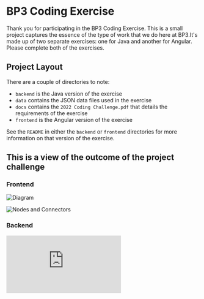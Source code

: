 # BP3 Coding Exercise
Thank you for participating in the BP3 Coding Exercise. This is a small project captures the essence of the type of
work that we do here at BP3.It's made up of two separate  exercises: one for Java and another for Angular. 
Please complete both of the exercises.

## Project Layout
There are a couple of directories to note:
* `backend` is the Java version of the exercise
* `data` contains the JSON data files used in the exercise
* `docs` contains the `2022 Coding Challenge.pdf` that details the requirements of the exercise
* `frontend` is the Angular version of the exercise

See the `README` in either the `backend` or `frontend` directories for more information on that version of the 
exercise.

## This is a view of the outcome of the project challenge
### Frontend
![Diagram](https://github.com/shannonweir/interview-challenge-master/tree/main/data/outcome.png)

![Nodes and Connectors](https://github.com/shannonweir/interview-challenge-master/tree/main/data/outcome2.png)

### Backend
![Processed JSON File](https://github.com/shannonweir/interview-challenge-master/tree/main/data/1-simple-process-202401181314-processed.json)

